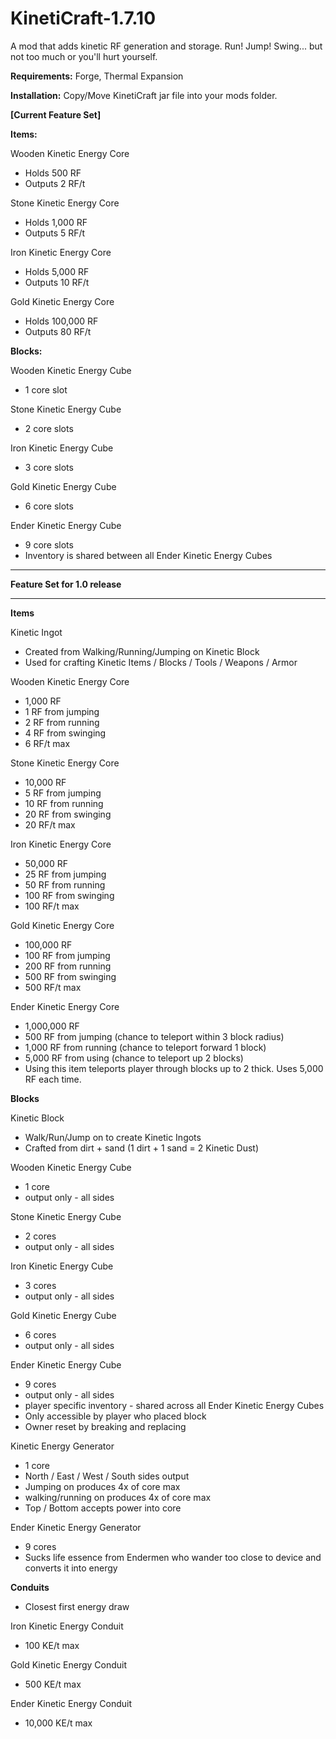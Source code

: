 KinetiCraft-1.7.10
==================
A mod that adds kinetic RF generation and storage. Run! Jump! Swing... but not too much or you'll hurt yourself.

__Requirements:__ Forge, Thermal Expansion

__Installation:__ Copy/Move KinetiCraft jar file into your mods folder.

__[Current Feature Set]__

__Items:__

Wooden Kinetic Energy Core
- Holds 500 RF
- Outputs 2 RF/t
 
Stone Kinetic Energy Core
- Holds 1,000 RF
- Outputs 5 RF/t
 
Iron Kinetic Energy Core
- Holds 5,000 RF
- Outputs 10 RF/t
 
Gold Kinetic Energy Core
- Holds 100,000 RF
- Outputs 80 RF/t


__Blocks:__

Wooden Kinetic Energy Cube
- 1 core slot
 
Stone Kinetic Energy Cube
- 2 core slots
 
Iron Kinetic Energy Cube
- 3 core slots
 
Gold Kinetic Energy Cube
- 6 core slots
 
Ender Kinetic Energy Cube
- 9 core slots
- Inventory is shared between all Ender Kinetic Energy Cubes


---------------------------------


__Feature Set for 1.0 release__

---------------------------------
__Items__

Kinetic Ingot
- Created from Walking/Running/Jumping on Kinetic Block
- Used for crafting Kinetic Items / Blocks / Tools / Weapons / Armor

Wooden Kinetic Energy Core
- 1,000 RF
- 1 RF from jumping
- 2 RF from running
- 4 RF from swinging
- 6 RF/t max

Stone Kinetic Energy Core
- 10,000 RF
- 5 RF from jumping
- 10 RF from running
- 20 RF from swinging
- 20 RF/t max

Iron Kinetic Energy Core
- 50,000 RF
- 25 RF from jumping
- 50 RF from running
- 100 RF from swinging
- 100 RF/t max

Gold Kinetic Energy Core
- 100,000 RF
- 100 RF from jumping
- 200 RF from running
- 500 RF from swinging
- 500 RF/t max

Ender Kinetic Energy Core
- 1,000,000 RF
- 500 RF from jumping (chance to teleport within 3 block radius)
- 1,000 RF from running (chance to teleport forward 1 block)
- 5,000 RF from using (chance to teleport up 2 blocks)
- Using this item teleports player through blocks up to 2 thick. Uses 5,000 RF each time. 


__Blocks__

Kinetic Block
- Walk/Run/Jump on to create Kinetic Ingots
- Crafted from dirt + sand (1 dirt + 1 sand = 2 Kinetic Dust)

Wooden Kinetic Energy Cube
- 1 core
- output only - all sides

Stone Kinetic Energy Cube
- 2 cores
- output only - all sides

Iron Kinetic Energy Cube
- 3 cores
- output only - all sides

Gold Kinetic Energy Cube
- 6 cores
- output only - all sides

Ender Kinetic Energy Cube
- 9 cores
- output only - all sides
- player specific inventory - shared across all Ender Kinetic Energy Cubes
- Only accessible by player who placed block
- Owner reset by breaking and replacing

Kinetic Energy Generator
- 1 core
- North / East / West / South sides output
- Jumping on produces 4x of core max
- walking/running on produces 4x of core max
- Top / Bottom accepts power into core

Ender Kinetic Energy Generator
- 9 cores
- Sucks life essence from Endermen who wander too close to device and converts it into energy


__Conduits__

- Closest first energy draw

Iron Kinetic Energy Conduit
- 100 KE/t max

Gold Kinetic Energy Conduit
- 500 KE/t max

Ender Kinetic Energy Conduit
- 10,000 KE/t max
